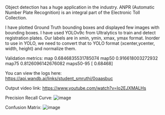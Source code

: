 Object detection has a huge application in the industry. ANPR (Automatic Number Plate Recognition) is an integral part of the Electronic Toll Collection. 

I have plotted Ground Truth bounding boxes and displayed few images with bounding boxes. I have used YOLOv9c from Ultralytics to train and detect registration plates.
Our labels are in xmin, ymin, xmax, ymax format. Inorder to use in YOLO, we need to convert that to YOLO format (xcenter,ycenter, width, height) and normalize them.

Validation metrics:
map  0.6846835531785074
map50  0.916618003272932
map75  0.8126096142676082
maps50-95  [    0.68468]

You can view the logs here:
https://api.wandb.ai/links/student_smruthi/0oaasbuc

Output video link:
https://www.youtube.com/watch?v=Io2EJXMALHs

Precision Recall Curve:
![image](https://github.com/user-attachments/assets/166ad49a-d5be-4e64-ae63-61d167ebe4f7)

Confusion Matrix:
![image](https://github.com/user-attachments/assets/35964524-1e7d-4e92-80f1-936314762fd2)



